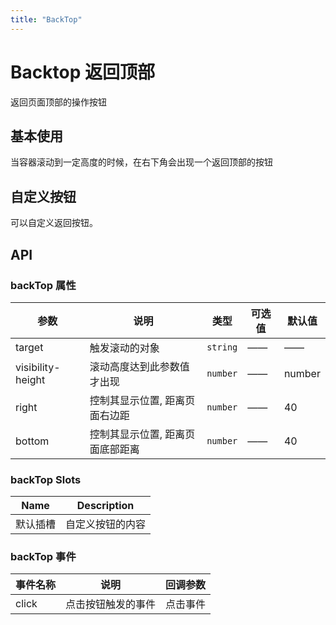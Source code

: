 ```yaml
---
title: "BackTop"
---
```


# Backtop 返回顶部

返回页面顶部的操作按钮

## 基本使用

当容器滚动到一定高度的时候，在右下角会出现一个返回顶部的按钮

<preview path="../demo/BackTop/basic.vue" ></preview>

## 自定义按钮

可以自定义返回按钮。

<preview path="../demo/BackTop/custom.vue" ></preview>

## API

### backTop 属性

| 参数              | 说明                             | 类型     | 可选值 | 默认值 |
| ----------------- | -------------------------------- | -------- | ------ | ------ |
| target            | 触发滚动的对象                   | `string` | ——     | ——     |
| visibility-height | 滚动高度达到此参数值才出现       | `number` | ——     | number |
| right             | 控制其显示位置, 距离页面右边距   | `number` | ——     | 40     |
| bottom            | 控制其显示位置, 距离页面底部距离 | `number` | ——     | 40     |

### backTop Slots

| Name     | Description      |
| -------- | ---------------- |
| 默认插槽 | 自定义按钮的内容 |

### backTop 事件

| 事件名称 | 说明               | 回调参数 |
| -------- | ------------------ | -------- |
| click    | 点击按钮触发的事件 | 点击事件 |
